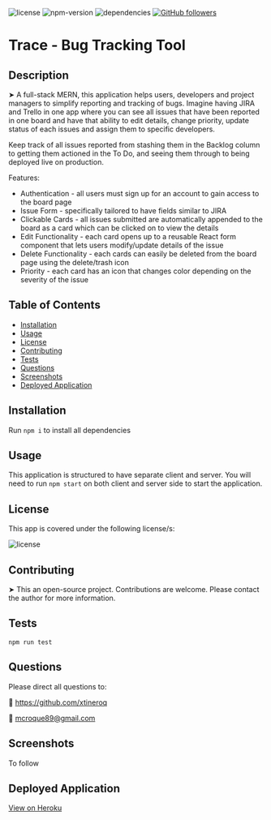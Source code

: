 
![license](https://img.shields.io/badge/license-MIT-brightgreen)
![npm-version](https://img.shields.io/npm/v/npm?color=orange)
![dependencies](https://img.shields.io/david/xtineroq/bug-tracker?color=blue)
[![GitHub followers](https://img.shields.io/github/followers/xtineroq.svg?style=social&label=Followers)](https://github.com/xtineroq?tab=followers)

# Trace - Bug Tracking Tool

## Description
➤ A full-stack MERN, this application helps users, developers and project managers to simplify reporting and tracking of bugs. Imagine having JIRA and Trello in one app where you can see all issues that have been reported in one board and have that ability to edit details, change priority, update status of each issues and assign them to specific developers.

Keep track of all issues reported from stashing them in the Backlog column to getting them actioned in the To Do, and seeing them through to being deployed live on production.

Features:
* Authentication - all users must sign up for an account to gain access to the board page
* Issue Form - specifically tailored to have fields similar to JIRA
* Clickable Cards - all issues submitted are automatically appended to the board as a card which can be clicked on to view the details
* Edit Functionality - each card opens up to a reusable React form component that lets users modify/update details of the issue
* Delete Functionality - each cards can easily be deleted from the board page using the delete/trash icon
* Priority - each card has an icon that changes color depending on the severity of the issue


## Table of Contents
* [Installation](#installation)
* [Usage](#usage)
* [License](#license)
* [Contributing](#contributing)
* [Tests](#tests)
* [Questions](#questions)
* [Screenshots](#screenshots)
* [Deployed Application](#deployed-application)

## Installation
Run `npm i` to install all dependencies

## Usage
This application is structured to have separate client and server. You will need to run `npm start` on both client and server side to start the application.

## License
This app is covered under the following license/s:

![license](https://img.shields.io/badge/license-MIT-brightgreen)

## Contributing
➤ This an open-source project. Contributions are welcome. Please contact the author for more information.

## Tests
```
npm run test
```

## Questions
Please direct all questions to:

👤 https://github.com/xtineroq

📧 mcroque89@gmail.com

## Screenshots
To follow
<!-- ![main-page](./client/src/assets/screenshots/main.png)
![search-page](./client/src/assets/screenshots/search.png)
![modal-page](./client/src/assets/screenshots/modal.png)
![saved-page](./client/src/assets/screenshots/saved-page.png) -->

## Deployed Application
[View on Heroku](#)
